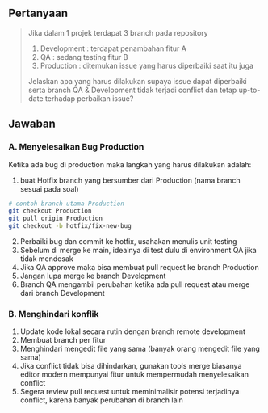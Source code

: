## Pertanyaan

> Jika dalam 1 projek terdapat 3 branch pada repository
>
> 1. Development : terdapat penambahan fitur A
> 2. QA : sedang testing fitur B
> 3. Production : ditemukan issue yang harus diperbaiki saat itu juga
>
> Jelaskan apa yang harus dilakukan supaya issue dapat diperbaiki serta branch QA & Development tidak terjadi conflict dan tetap up-to-date terhadap perbaikan issue?

## Jawaban

### A. Menyelesaikan Bug Production

Ketika ada bug di production maka langkah yang harus dilakukan adalah:

1. buat Hotfix branch yang bersumber dari Production (nama branch sesuai pada soal)

```bash
# contoh branch utama Production
git checkout Production
git pull origin Production
git checkout -b hotfix/fix-new-bug
```

2. Perbaiki bug dan commit ke hotfix, usahakan menulis unit testing
3. Sebelum di merge ke main, idealnya di test dulu di environment QA jika tidak mendesak
4. Jika QA approve maka bisa membuat pull request ke branch Production
5. Jangan lupa merge ke branch Development
6. Branch QA mengambil perubahan ketika ada pull request atau merge dari branch Development

### B. Menghindari konflik

1. Update kode lokal secara rutin dengan branch remote development
2. Membuat branch per fitur
3. Menghindari mengedit file yang sama (banyak orang mengedit file yang sama)
4. Jika conflict tidak bisa dihindarkan, gunakan tools merge biasanya editor modern mempunyai fitur untuk mempermudah menyelesaikan conflict
5. Segera review pull request untuk meminimalisir potensi terjadinya conflict, karena banyak perubahan di branch lain

